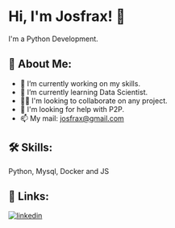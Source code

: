 # Hi, I'm Josfrax! 👋

I'm a Python Development.

## 🚀 About Me:
- 🔭 I’m currently working on my skills.
- 🌱 I’m currently learning Data Scientist.
- 👯‍♀️ I'm looking to collaborate on any project.
- 🤔 I'm looking for help with P2P.
- 📫 My mail: josfrax@gmail.com

## 🛠 Skills:
Python, Mysql, Docker and JS


## 🔗 Links:
[![linkedin](https://img.shields.io/badge/linkedin-0A66C2?style=for-the-badge&logo=linkedin&logoColor=white)](https://www.linkedin.com/in/josfrax/)



